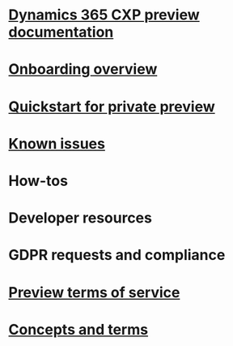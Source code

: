 # [Dynamics 365 CXP preview documentation](index.md)

# [Onboarding overview](onboarding-overview.md)

# [Quickstart for private preview](quickstart-product-insights.md)

# [Known issues](known-issues.md)

# How-tos

# Developer resources

# GDPR requests and compliance

# [Preview terms of service](preview-terms-of-service.md)

# [Concepts and terms](concepts-terms.md)